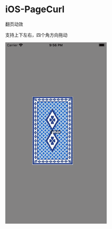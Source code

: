 ﻿# iOS-PageCurl
 翻页动效

支持上下左右，四个角方向拖动

<img src="https://raw.githubusercontent.com/bachelora/iOS-PageCurl-OpenGL/main/preview.gif" width="320">
